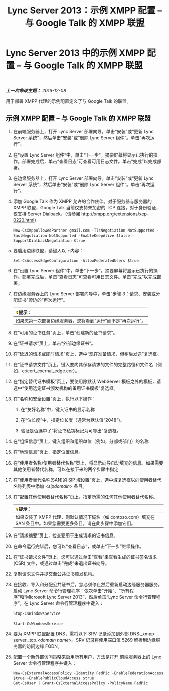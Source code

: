 ﻿---
title: Lync Server 2013：示例 XMPP 配置 –  与 Google Talk 的 XMPP 联盟
TOCTitle: 示例 XMPP 配置 –  与 Google Talk 的 XMPP 联盟
ms:assetid: 360a2f7b-015b-4e93-ac67-0f609c21f1a2
ms:mtpsurl: https://technet.microsoft.com/zh-cn/library/JJ204807(v=OCS.15)
ms:contentKeyID: 49312477
ms.date: 12/10/2016
mtps_version: v=OCS.15
ms.translationtype: HT
---

# Lync Server 2013 中的示例 XMPP 配置 – 与 Google Talk 的 XMPP 联盟

 

_**上一次修改主题：** 2016-12-08_

用于部署 XMPP 代理的示例配置定义了与 Google Talk 的联盟。

## 示例 XMPP 配置 – 与 Google Talk 的 XMPP 联盟

1.  在前端服务器上，打开 Lync Server 部署向导。单击“安装”或“更新 Lync Server 系统”，然后单击“安装”或“删除 Lync Server 组件”。单击“再次运行”。

2.  在“设置 Lync Server 组件”中，单击“下一步”。摘要屏幕将显示已执行的操作。部署完成后，单击“查看日志”可查看可用日志文件。单击“完成”以完成部署。

3.  在边缘服务器上，打开 Lync Server 部署向导。单击“安装”或“更新 Lync Server 系统”，然后单击“安装”或“删除 Lync Server 组件”。单击“再次运行”。

4.  添加 Google Talk 作为 XMPP 允许的合作伙伴。对于服务器与服务器的 XMPP 联盟，Google Talk 当前仅支持未加密的 TCP 连接，对于身份验证，仅支持 Server Dialback。（请参阅 <http://xmpp.org/extensions/xep-0220.html>）
    
        New-CsXmppAllowedPartner gmail.com -TlsNegotiation NotSupported -SaslNegotiation NotSupported -EnableKeepAlive $false -SupportDialbackNegotiation $true

5.  要启用边缘联盟，请键入以下内容：
    
        Set-CsAccessEdgeConfiguration -AllowFederatedUsers $true

6.  在“设置 Lync Server 组件”中，单击“下一步”。摘要屏幕将显示已执行的操作。部署完成后，单击“查看日志”可查看可用日志文件。单击“完成”以完成部署。

7.  在边缘服务器上的 Lync Server 部署向导中，单击“步骤 3：请求、安装或分配证书”旁边的“再次运行”。
    
    <table>
    <thead>
    <tr class="header">
    <th><img src="images/Gg398094.tip(OCS.15).gif" title="tip" alt="tip" />提示：</th>
    </tr>
    </thead>
    <tbody>
    <tr class="odd">
    <td>如果您第一次部署边缘服务器，您将看到“运行”而不是“再次运行”。</td>
    </tr>
    </tbody>
    </table>


8.  在“可用的证书任务”页上，单击“创建新的证书请求”。

9.  在“证书请求”页上，单击“外部边缘证书”。

10. 在“延迟的请求或即时请求”页上，选中“现在准备请求，但稍后发送”复选框。

11. 在“证书请求文件”页上，键入要向其保存请求的文件的完整路径和文件名（例如，c:\\cert\_exernal\_edge.cer）。

12. 在“指定替代证书模板”页上，要使用除默认 WebServer 模板之外的模板，请选中“使用选定证书颁发机构的备用证书模板”复选框。

13. 在“名称和安全设置”页上，执行以下操作：
    
    1.  在“友好名称”中，键入证书的显示名称
    
    2.  在“位长度”中，指定位长度（通常为默认值“2048”）。
    
    3.  验证是否选中了“将证书私钥标记为可导出”复选框。

14. 在“组织信息”页上，键入组织和组织单位（例如，分部或部门）的名称

15. 在“地理信息”页上，指定位置信息。

16. 在“使用者名称/使用者替代名称”页上，将显示向导自动填充的信息。如果需要其他使用者替代名称，可以在接下来的两个步骤中指定

17. 在“使用者替代名称(SAN)的 SIP 域设置”页上，选中域复选框以向使用者替代名称列表中添加 *\<sipdomain\>* 条目。

18. 在“配置其他使用者替代名称”页上，指定所需的任何其他使用者替代名称。
    
    <table>
    <thead>
    <tr class="header">
    <th><img src="images/Gg398094.tip(OCS.15).gif" title="tip" alt="tip" />提示：</th>
    </tr>
    </thead>
    <tbody>
    <tr class="odd">
    <td>如果安装了 XMPP 代理，则默认情况下域名（如 contoso.com）填充在 SAN 条目中。如果您需要更多条目，请在此步骤中添加它们。</td>
    </tr>
    </tbody>
    </table>


19. 在“请求摘要”页上，检查要用于生成请求的证书信息。

20. 在命令运行完毕后，您可以“查看日志”，或单击“下一步”继续操作。

21. 在“证书请求文件”页上，您可以通过单击“查看”来查看生成的证书签名请求 (CSR) 文件，或通过单击“完成”来退出证书向导。

22. 复制请求文件并提交至公共证书颁发机构。

23. 在接收、导入和分配公共证书后，您必须停止然后重新启动边缘服务器服务。 启动 Lync Server 命令行管理程序：依次单击“开始”、“所有程序”和“Microsoft Lync Server 2013”，然后单击“Lync Server 命令行管理程序”。在 Lync Server 命令行管理程序中键入：
    
        Stop-CsWindowsService
    
        Start-CsWindowsService

24. 要为 XMPP 联盟配置 DNS，需将以下 SRV 记录添加到外部 DNS:\_xmpp-server.\_tcp.*\<domain name\>*。SRV 记录将使用端口值 5269 解析到边缘服务器的访问边缘 FQDN。

25. 配置一个新外部访问策略来启用所有用户，方法是打开 前端服务器上的 Lync Server 命令行管理程序并键入：
    
        New-CsExternalAccessPolicy -Identity FedPic -EnableFederationAccess $true -EnablePublicCloudAccess $true
        Get-CsUser | Grant-CsExternalAccessPolicy -PolicyName FedPic

